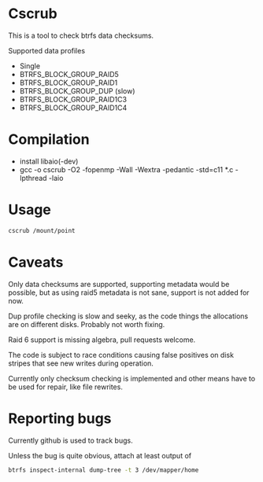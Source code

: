 # Cscrub
This is a tool to check btrfs data checksums.

Supported data profiles
* Single
* BTRFS_BLOCK_GROUP_RAID5
* BTRFS_BLOCK_GROUP_RAID1
* BTRFS_BLOCK_GROUP_DUP (slow)
* BTRFS_BLOCK_GROUP_RAID1C3
* BTRFS_BLOCK_GROUP_RAID1C4

# Compilation
* install libaio(-dev)
* gcc -o cscrub -O2 -fopenmp -Wall -Wextra -pedantic -std=c11 *.c -lpthread -laio

# Usage
```bash
cscrub /mount/point
```

# Caveats
Only data checksums are supported, supporting metadata
would be possible, but as using raid5 metadata is not sane, support
is not added for now.

Dup profile checking is slow and seeky, as the code things the allocations are
on different disks. Probably not worth fixing.

Raid 6 support is missing algebra, pull requests welcome.

The code is subject to race conditions causing false positives on disk
stripes that see new writes during operation.

Currently only checksum checking is implemented and other means have to
be used for repair, like file rewrites.

# Reporting bugs
Currently github is used to track bugs.

Unless the bug is quite obvious, attach at least output of
```bash
btrfs inspect-internal dump-tree -t 3 /dev/mapper/home
```
